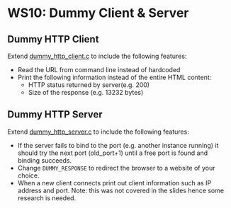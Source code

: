 # WS10: Dummy Client & Server

## Dummy HTTP Client
Extend [dummy_http_client.c](../../week10/dummy_http_client.c) to include the following features:
* Read the URL from command line instead of hardcoded
* Print the following information instead of the entire HTML content:
  * HTTP status returned by server(e.g. 200)
  * Size of the response (e.g. 13232 bytes)
  
## Dummy HTTP Server
Extend [dummy_http_server.c](../../week10/dummy_http_server.c) to include the following features:
* If the server fails to bind to the port (e.g. another instance running) it should try the next port (old_port+1) until a free port is found and binding succeeds.
* Change ```DUMMY_RESPONSE``` to redirect the browser to a website of your choice.
* When a new client connects print out client information such as IP address and port. Note: this was not covered in the slides hence some research is needed.
